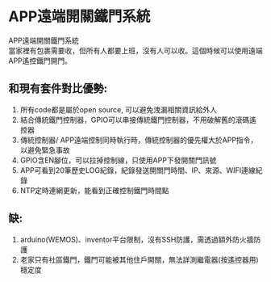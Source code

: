 # APP遠端開關鐵門系統
APP遠端開關鐵門系統  
  當家裡有包裹需要收，但所有人都要上班，沒有人可以收。這個時候可以使用遠端APP遙控鐵門開門。

## 和現有套件對比優勢:  
1. 所有code都是屬於open source, 可以避免洩漏相關資訊給外人  
2. 結合傳統鐵門控制器，GPIO可以串接傳統鐵門控制器，不用破解舊的滾碼遙控器
3. 傳統控制器/ APP遠端控制同時執行時，傳統控制器的優先權大於APP指令，以避免緊急事故  
4. GPIO含EN腳位，可以拉掉控制線，只使用APP下發開關門訊號  
5. APP可看到20筆歷史LOG紀錄，紀錄發送開關門時間、IP、來源、WIFI連線紀錄
6. NTP定時連網更新，能看到正確控制鐵門時間點

## 缺:  
1. arduino(WEMOS)、inventor平台限制，沒有SSH防護，需透過額外防火牆防護  
2. 老家只有社區鐵門，鐵門可能被其他住戶開關，無法詳測繼電器(按遙控器用)穩定度  

